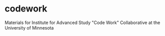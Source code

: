 codework
========

Materials for Institute for Advanced Study "Code Work" Collaborative at the University of Minnesota
